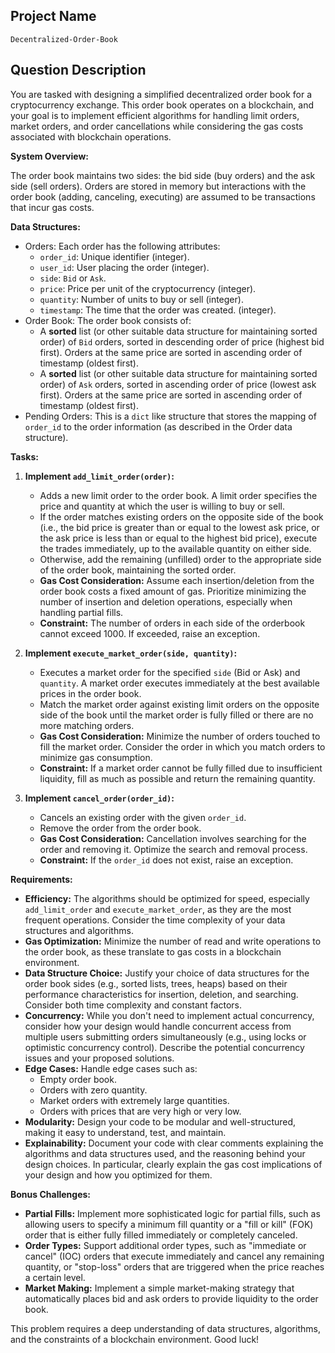 ## Project Name

`Decentralized-Order-Book`

## Question Description

You are tasked with designing a simplified decentralized order book for a cryptocurrency exchange. This order book operates on a blockchain, and your goal is to implement efficient algorithms for handling limit orders, market orders, and order cancellations while considering the gas costs associated with blockchain operations.

**System Overview:**

The order book maintains two sides: the bid side (buy orders) and the ask side (sell orders). Orders are stored in memory but interactions with the order book (adding, canceling, executing) are assumed to be transactions that incur gas costs.

**Data Structures:**

*   Orders: Each order has the following attributes:
    *   `order_id`: Unique identifier (integer).
    *   `user_id`: User placing the order (integer).
    *   `side`: `Bid` or `Ask`.
    *   `price`: Price per unit of the cryptocurrency (integer).
    *   `quantity`: Number of units to buy or sell (integer).
    *   `timestamp`: The time that the order was created. (integer).
*   Order Book: The order book consists of:
    *   A **sorted** list (or other suitable data structure for maintaining sorted order) of `Bid` orders, sorted in descending order of price (highest bid first).  Orders at the same price are sorted in ascending order of timestamp (oldest first).
    *   A **sorted** list (or other suitable data structure for maintaining sorted order) of `Ask` orders, sorted in ascending order of price (lowest ask first). Orders at the same price are sorted in ascending order of timestamp (oldest first).
*   Pending Orders: This is a `dict` like structure that stores the mapping of `order_id` to the order information (as described in the Order data structure).

**Tasks:**

1.  **Implement `add_limit_order(order)`:**
    *   Adds a new limit order to the order book. A limit order specifies the price and quantity at which the user is willing to buy or sell.
    *   If the order matches existing orders on the opposite side of the book (i.e., the bid price is greater than or equal to the lowest ask price, or the ask price is less than or equal to the highest bid price), execute the trades immediately, up to the available quantity on either side.
    *   Otherwise, add the remaining (unfilled) order to the appropriate side of the order book, maintaining the sorted order.
    *   **Gas Cost Consideration:** Assume each insertion/deletion from the order book costs a fixed amount of gas. Prioritize minimizing the number of insertion and deletion operations, especially when handling partial fills.
    *   **Constraint:** The number of orders in each side of the orderbook cannot exceed 1000. If exceeded, raise an exception.

2.  **Implement `execute_market_order(side, quantity)`:**
    *   Executes a market order for the specified `side` (Bid or Ask) and `quantity`. A market order executes immediately at the best available prices in the order book.
    *   Match the market order against existing limit orders on the opposite side of the book until the market order is fully filled or there are no more matching orders.
    *   **Gas Cost Consideration:** Minimize the number of orders touched to fill the market order. Consider the order in which you match orders to minimize gas consumption.
    *   **Constraint:** If a market order cannot be fully filled due to insufficient liquidity, fill as much as possible and return the remaining quantity.

3.  **Implement `cancel_order(order_id)`:**
    *   Cancels an existing order with the given `order_id`.
    *   Remove the order from the order book.
    *   **Gas Cost Consideration:** Cancellation involves searching for the order and removing it. Optimize the search and removal process.
    *   **Constraint:** If the `order_id` does not exist, raise an exception.

**Requirements:**

*   **Efficiency:** The algorithms should be optimized for speed, especially `add_limit_order` and `execute_market_order`, as they are the most frequent operations. Consider the time complexity of your data structures and algorithms.
*   **Gas Optimization:** Minimize the number of read and write operations to the order book, as these translate to gas costs in a blockchain environment.
*   **Data Structure Choice:** Justify your choice of data structures for the order book sides (e.g., sorted lists, trees, heaps) based on their performance characteristics for insertion, deletion, and searching. Consider both time complexity and constant factors.
*   **Concurrency:** While you don't need to implement actual concurrency, consider how your design would handle concurrent access from multiple users submitting orders simultaneously (e.g., using locks or optimistic concurrency control). Describe the potential concurrency issues and your proposed solutions.
*   **Edge Cases:** Handle edge cases such as:
    *   Empty order book.
    *   Orders with zero quantity.
    *   Market orders with extremely large quantities.
    *   Orders with prices that are very high or very low.
*   **Modularity:** Design your code to be modular and well-structured, making it easy to understand, test, and maintain.
*   **Explainability:** Document your code with clear comments explaining the algorithms and data structures used, and the reasoning behind your design choices.  In particular, clearly explain the gas cost implications of your design and how you optimized for them.

**Bonus Challenges:**

*   **Partial Fills:** Implement more sophisticated logic for partial fills, such as allowing users to specify a minimum fill quantity or a "fill or kill" (FOK) order that is either fully filled immediately or completely canceled.
*   **Order Types:** Support additional order types, such as "immediate or cancel" (IOC) orders that execute immediately and cancel any remaining quantity, or "stop-loss" orders that are triggered when the price reaches a certain level.
*   **Market Making:** Implement a simple market-making strategy that automatically places bid and ask orders to provide liquidity to the order book.

This problem requires a deep understanding of data structures, algorithms, and the constraints of a blockchain environment. Good luck!
